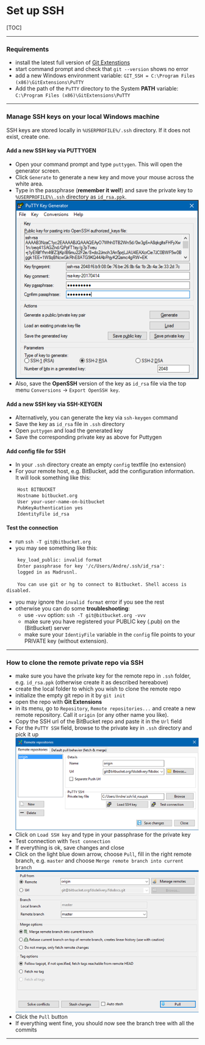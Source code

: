 # Set up SSH

[TOC]

---

### Requirements

* install the latest full version of [Git Extenstions](https://gitextensions.github.io/)
* start command prompt and check that `git --version` shows no error
* add a new Windows environment variable: `GIT_SSH = C:\Program Files (x86)\GitExtensions\PuTTY`
* Add the path of the `PuTTY` directory to the System __PATH__ variable: `C:\Program Files (x86)\GitExtensions\PuTTY`

---

### Manage SSH keys on your local Windows machine

SSH keys are stored locally in `%USERPROFILE%/.ssh` directory. If it does not exist, create one.

#### Add a new SSH key via PUTTYGEN

* Open your command prompt and type `puttygen`. This will open the generator screen.
* Click `Generate` to generate a new key and move your mouse across the white area.
* Type in the passphrase (__remember it wel!__) and save the private key to `%USERPROFILE%\.ssh` directory as `id_rsa.ppk`.
    ![puttygen](../images/ssh_new.png)
* Also, save the __OpenSSH__ version of the key as `id_rsa` file via the top menu `Conversions` -> `Export OpenSSH key`.

#### Add a new SSH key via SSH-KEYGEN

* Alternatively, you can generate the key via `ssh-keygen` command
* Save the key as `id_rsa` file in `.ssh` directory
* Open `puttygen` and load the generated key
* Save the corresponding private key as above for Puttygen

#### Add config file for SSH

* In your `.ssh` directory create an empty `config` textfile (no extension)
* For your remote host, e.g. BitBucket, add the configuration information. It will look something like this:
```none
    Host BITBUCKET
    Hostname bitbucket.org
    User your-user-name-on-bitbucket
    PubKeyAuthentication yes
    IdentityFile id_rsa
```

#### Test the connection

* run `ssh -T git@bitbucket.org`
* you may see something like this:
```none
    key_load_public: invalid format
    Enter passphrase for key '/c/Users/Andre/.ssh/id_rsa':
    logged in as Madrusnl.

    You can use git or hg to connect to Bitbucket. Shell access is disabled.
```
* you may ignore the `invalid format` error if you see the rest
* otherwise you can do some __troubleshooting__:
    * use `-vvv` option: `ssh -T git@bitbucket.org -vvv`
    * make sure you have registered your PUBLIC key (.pub) on the (BitBucket) server
    * make sure your `IdentiyFile` variable in the `config` file points to your PRIVATE key (without extension).

---

### How to clone the remote private repo via SSH

* make sure you have the private key for the remote repo in `.ssh` folder, e.g. `id_rsa.ppk` (otherwise create it as described hereabove)
* create the local folder to which you wish to clone the remote repo
* initialize the empty git repo in it by `git init`
* open the repo with __Git Extensions__
* in its menu, go to `Repository`, `Remote repositories...` and create a new remote repository. Call it `origin` (or any other name you like). 
* Copy the SSH url of the BitBucket repo and paste it in the `Url` field
* For the `PuTTY SSH` field, browse to the private key in `.ssh` directory and pick it up
    ![remote ssh](../images/ssh_remote.png)
* Click on `Load SSH key` and type in your passphrase for the private key
* Test connection with `Test connection`
* If everything is ok, save changes and close
* Click on the light blue down arrow, choose `Pull`, fill in the right remote branch, e.g. `master` and choose `Merge remote branch into current branch`
    ![pull via ssh](../images/ssh_pull.png)
* Click the `Pull` button
* If everything went fine, you should now see the branch tree with all the commits

---

